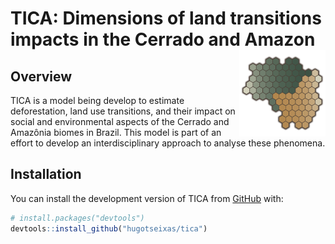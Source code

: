 
<!-- README.md is generated from README.Rmd. Please edit that file -->

# TICA: Dimensions of land transitions impacts in the Cerrado and Amazon <a href="https://hugotseixas.com/en/tica/"><img src="man/figures/logo.png" align="right" height="138" /></a>

<!-- badges: start -->
<!-- badges: end -->

## Overview

TICA is a model being develop to estimate deforestation, land use
transitions, and their impact on social and environmental aspects of the
Cerrado and Amazônia biomes in Brazil. This model is part of an effort
to develop an interdisciplinary approach to analyse these phenomena.

## Installation

You can install the development version of TICA from
[GitHub](https://github.com/) with:

``` r
# install.packages("devtools")
devtools::install_github("hugotseixas/tica")
```
